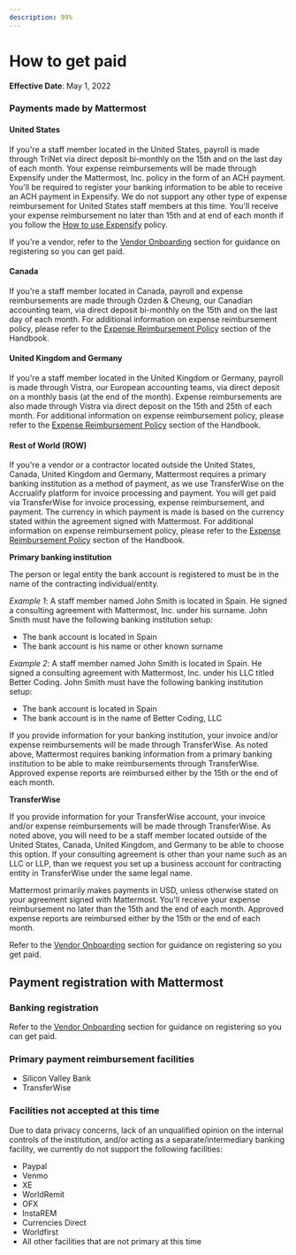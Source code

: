 ```yaml
---
description: 99%
---
```


# How to get paid

**Effective Date**: May 1, 2022

### Payments made by Mattermost

#### United States

If you're a staff member located in the United States, payroll is made through TriNet via direct deposit bi-monthly on the 15th and on the last day of each month. Your expense reimbursements will be made through Expensify under the Mattermost, Inc. policy in the form of an ACH payment. You'll be required to register your banking information to be able to receive an ACH payment in Expensify. We do not support any other type of expense reimbursement for United States staff members at this time. You'll receive your expense reimbursement no later than 15th and at end of each month if you follow the [How to use Expensify](https://handbook.mattermost.com/company/how-to-guides-for-staff/how-to-spend-company-money/how-to-use-expensify#expense-reimbursement-policy) policy.

If you're a vendor, refer to the [Vendor Onboarding](https://handbook.mattermost.com/operations/finance/onboarding/how-to-on-board-as-a-vendor) section for guidance on registering so you can get paid.

#### Canada

If you're a staff member located in Canada, payroll and expense reimbursements are made through Ozden & Cheung, our Canadian accounting team, via direct deposit bi-monthly on the 15th and on the last day of each month. For additional information on expense reimbursement policy, please refer to the [Expense Reimbursement Policy](https://handbook.mattermost.com/operations/finance/staff-member-expenses/how-to-use-expensify#expense-reimbursement-policy) section of the Handbook.

#### United Kingdom and Germany

If you're a staff member located in the United Kingdom or Germany, payroll is made through Vistra, our European accounting teams, via direct deposit on a monthly basis (at the end of the month). Expense reimbursements are also made through Vistra via direct deposit on the 15th and 25th of each month. For additional information on expense reimbursement policy, please refer to the [Expense Reimbursement Policy](https://handbook.mattermost.com/operations/finance/staff-member-expenses/how-to-use-expensify#expense-reimbursement-policy) section of the Handbook.

#### Rest of World \(ROW\)

If you're a vendor or a contractor located outside the United States, Canada, United Kingdom and Germany, Mattermost requires a primary banking institution as a method of payment, as we use TransferWise on the Accrualify platform for invoice processing and payment. You will get paid via TransferWise for invoice processing, expense reimbursement, and payment. The currency in which payment is made is based on the currency stated within the agreement signed with Mattermost. For additional information on expense reimbursement policy, please refer to the [Expense Reimbursement Policy](https://handbook.mattermost.com/operations/finance/staff-member-expenses/how-to-use-expensify#expense-reimbursement-policy) section of the Handbook.

**Primary banking institution**

The person or legal entity the bank account is registered to must be in the name of the contracting individual/entity.

_Example 1_: A staff member named John Smith is located in Spain. He signed a consulting agreement with Mattermost, Inc. under his surname. John Smith must have the following banking institution setup:

* The bank account is located in Spain
* The bank account is his name or other known surname

_Example 2_: A staff member named John Smith is located in Spain. He signed a consulting agreement with Mattermost, Inc. under his LLC titled Better Coding. John Smith must have the following banking institution setup:

* The bank account is located in Spain
* The bank account is in the name of Better Coding, LLC

If you provide information for your banking institution, your invoice and/or expense reimbursements will be made through TransferWise. As noted above, Mattermost requires banking information from a primary banking institution to be able to make reimbursements through TransferWise. Approved expense reports are reimbursed either by the 15th or the end of each month.

**TransferWise**

If you provide information for your TransferWise account, your invoice and/or expense reimbursements will be made through TransferWise. As noted above, you will need to be a staff member located outside of the United States, Canada, United Kingdom, and Germany to be able to choose this option. If your consulting agreement is other than your name such as an LLC or LLP, than we request you set up a business account for contracting entity in TransferWise under the same legal name.

Mattermost primarily makes payments in USD, unless otherwise stated on your agreement signed with Mattermost. You'll receive your expense reimbursement no later than the 15th and the end of each month. Approved expense reports are reimbursed either by the 15th or the end of each month.

Refer to the [Vendor Onboarding](https://handbook.mattermost.com/operations/finance/onboarding/how-to-on-board-as-a-vendor) section for guidance on registering so you get paid.

## Payment registration with Mattermost

### Banking registration

Refer to the [Vendor Onboarding](https://handbook.mattermost.com/operations/finance/onboarding/how-to-on-board-as-a-vendor) section for guidance on registering so you can get paid.

### Primary payment reimbursement facilities

* Silicon Valley Bank
* TransferWise

### Facilities not accepted at this time

Due to data privacy concerns, lack of an unqualified opinion on the internal controls of the institution, and/or acting as a separate/intermediary banking facility, we currently do not support the following facilities:

* Paypal
* Venmo
* XE
* WorldRemit
* OFX
* InstaREM
* Currencies Direct
* Worldfirst
* All other facilities that are not primary at this time
